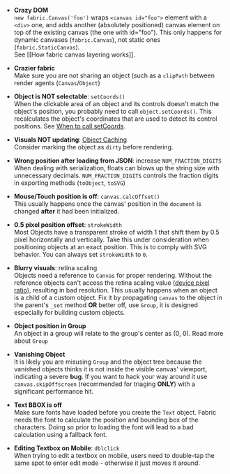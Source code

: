 - **Crazy DOM**\
`new fabric.Canvas('foo')` wraps `<canvas id="foo">` element with a `<div>` one, and adds another (absolutely positioned) canvas element on top of the existing canvas (the one with id="foo"). This only happens for dynamic canvases (`fabric.Canvas`), not static ones (`fabric.StaticCanvas`).\
See [[How fabric canvas layering works]].

- **Crazier fabric**\
Make sure you are not sharing an object (such as a `clipPath` between render agents (`Canvas`/`Object`)

- **Object is NOT selectable**: `setCoords()`\
When the clickable area of an object and its controls doesn't match the object's position, you probably need to call `object.setCoords()`. This recalculates the object's coordinates that are used to detect its control positions. See [When to call setCoords](/fabricjs/fabric.js/wiki/When-to-call-setCoords).

- **Visuals NOT updating**: [Object Caching](http://fabricjs.com/fabric-object-caching)\
Consider marking the object as `dirty` before rendering.

- **Wrong position after loading from JSON**: increase `NUM_FRACTION_DIGITS`\
When dealing with serialization, floats can blows up the string size with unnecessary decimals. `NUM_FRACTION_DIGITS` controls the fraction digits in exporting methods (`toObject`, `toSVG`)

- **Mouse/Touch position is off**: `canvas.calcOffset()`\
This usually happens once the canvas' position in the `document` is changed **after** it had been initialized.

- **0.5 pixel position offset**: `strokeWidth`\
Most Objects have a transparent stroke of width 1 that shift them by 0.5 pixel horizontally and vertically.
Take this under consideration when positioning objects at an exact position.
This is to comply with SVG behavior.
You can always set `strokeWidth` to `0`.

- **Blurry visuals**: retina scaling\
Objects need a reference to `Canvas` for proper rendering. 
Without the reference objects can't access the retina scaling value ([device pixel ratio](https://developer.mozilla.org/en-US/docs/Web/API/Window/devicePixelRatio#correcting_resolution_in_a_canvas)), resulting in bad resolution.
This usually happens when an object is a child of a custom object. Fix it by propagating `canvas` to the object in the parent's `_set` method **OR** better off, use `Group`, it is designed especially for building custom objects.

- **Object position in Group**\
An object in a group will relate to the group's center as (0, 0).
Read more about `Group`

- **Vanishing Object**\
It is likely you are misusing `Group` and the object tree because the vanished objects thinks it is not inside the visible canvas' viewport, indicating a severe **bug**. If you want to hack your way around it use `canvas.skipOffscreen` (recommended for triaging **ONLY**) with a significant performance hit.

- **Text BBOX is off**\
Make sure fonts have loaded before you create the `Text` object. Fabric needs the font to calculate the position and bounding box of the characters. Doing so prior to loading the font will lead to a bad calculation using a fallback font.

- **Editing Textbox on Mobile**: `dblclick`\
 When trying to edit a textbox on mobile, users need to double-tap the same spot to enter edit mode - otherwise it just moves it around.
